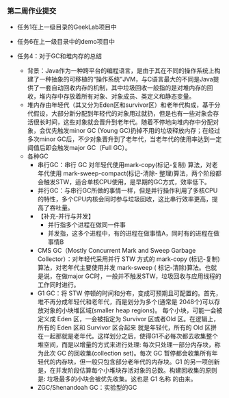 ### 第二周作业提交

* 任务1在上一级目录的GeekLab项目中
* 任务6在上一级目录中的demo项目中



* 任务4：对于GC和堆内存的总结
  * 背景：Java作为一种跨平台的编程语言，是由于其在不同的操作系统上构建了一种抽象的可移植的“操作系统”JVM，与C语言最大的不同是Java提供了一套自动回收内存的机制，其中垃圾回收一般指的是对堆内存的回收，堆内存中存放着所有对象、对象成员、类定义和静态变量。
  * 堆内存由年轻代（其又分为Eden区和survivor区）和老年代构成，基于分代假设，大部分新分配到年轻代的对象用过就扔，但是也有一些对象会存活很长时间，这些对象就会晋升到老年代。随着不停地向堆内存中分配对象，会优先触发minor GC (Young GC)扔掉不用的垃圾释放内存；在经过多次minor GC后，不少对象晋升到了老年代，当老年代的使用率达到一定阈值后即会触发major GC（Full GC）。
  * 各种GC
    * 串行GC：串行 GC 对年轻代使用mark-copy(标记-复制) 算法，对老年代使用 mark-sweep-compact(标记-清除- 整理)算法，两个阶段都会触发STW，适合单核CPU使用，是早期的GC方式，效率低下。
    * 并行GC：与串行GC所做的事情一样，但是并行操作利用了多核CPU的特性，多个CPU内核会同时参与垃圾回收，这比串行效率更高，提高了吞吐量。
    * 【补充-并行与并发】
      * 并行指多个进程在做同一件事
      * 并发指，这多个进程中，有的进程在做事情A，同时有的进程在做事情B
    * CMS GC（Mostly Concurrent Mark and Sweep Garbage Collector）：对年轻代采用并行 STW 方式的 mark-copy (标记-复制)算法，对老年代主要使用并发 mark-sweep ( 标记-清除)算法。也就是说，在做major GC时，一般并不触发STW，垃圾回收与应用线程的工作同时进行。
    * G1 GC：将 STW 停顿的时间和分布，变成可预期且可配置的。首先，堆不再分成年轻代和老年代，而是划分为多个(通常是 2048个)可以存放对象的小块堆区域(smaller heap regions)。 每个小块，可能一会被定义成 Eden 区，一会被指定为 Survivor 区或者Old 区。在逻辑上，所有的 Eden 区和 Survivor 区合起来 就是年轻代，所有的 Old 区拼在一起那就是老年代。这样划分之后，使得G1不必每次都去收集整个堆空间，而是以增量的方式来进行处理: 每次只处理一部分内存块，称为此次 GC 的回收集(collection set)。每次 GC 暂停都会收集所有年轻代的内存块，但一般只包含部分老年代的内存块。G1 的另一项创新是，在并发阶段估算每个小堆块存活对象的总数。构建回收集的原则是: 垃圾最多的小块会被优先收集。这也是 G1 名称 的由来。
    * ZGC/Shenandoah GC：实验型的GC

